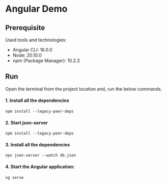 # Angular Demo

## Prerequisite
Used tools and technologies:
* Angular CLI: 16.0.0
* Node: 20.10.0
* npm (Package Manager): 10.2.3

## Run

Open the terminal from the project location and, run the below commands.

#### 1. Install all the dependencies
```
npm install --legacy-peer-deps
```

#### 2. Start json-server
```
npm install --legacy-peer-deps
```

#### 3. Install all the dependencies
```
npx json-server --watch db.json
```

#### 4. Start the Angular application:
```
ng serve
```